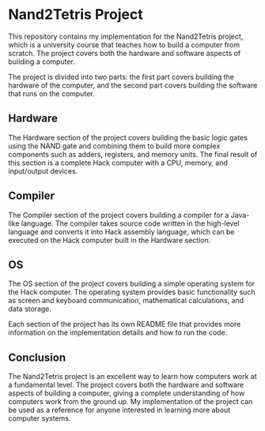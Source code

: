 
# Nand2Tetris Project
This repository contains my implementation for the Nand2Tetris project, which is a university course that teaches how to build a computer from scratch. The project covers both the hardware and software aspects of building a computer.

The project is divided into two parts: the first part covers building the hardware of the computer, and the second part covers building the software that runs on the computer.

## Hardware
The Hardware section of the project covers building the basic logic gates using the NAND gate and combining them to build more complex components such as adders, registers, and memory units. The final result of this section is a complete Hack computer with a CPU, memory, and input/output devices.

## Compiler
The Compiler section of the project covers building a compiler for a Java-like language. The compiler takes source code written in the high-level language and converts it into Hack assembly language, which can be executed on the Hack computer built in the Hardware section.

## OS
The OS section of the project covers building a simple operating system for the Hack computer. The operating system provides basic functionality such as screen and keyboard communication, mathematical calculations, and data storage.

Each section of the project has its own README file that provides more information on the implementation details and how to run the code.

## Conclusion
The Nand2Tetris project is an excellent way to learn how computers work at a fundamental level. The project covers both the hardware and software aspects of building a computer, giving a complete understanding of how computers work from the ground up. My implementation of the project can be used as a reference for anyone interested in learning more about computer systems.
